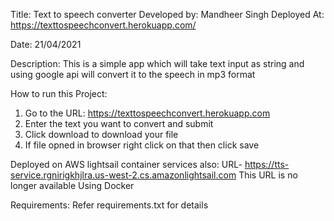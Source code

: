 Title: Text to speech converter
Developed by: Mandheer Singh
Deployed At: https://texttospeechconvert.herokuapp.com/

Date: 21/04/2021

Description: This is a simple app which will take text input as string and using google api will convert it to the speech in mp3 format


How to run this Project:
 1. Go to the URL: https://texttospeechconvert.herokuapp.com
 2. Enter the text you want to convert and submit
 3. Click download to download your file
 4. If file opned in browser right click on that then click save


 Deployed on AWS lightsail container services also:
 URL- https://tts-service.rgnirigkhjlra.us-west-2.cs.amazonlightsail.com
 This URL is no longer available
 Using Docker

 
 Requirements:
  Refer requirements.txt for details



 
